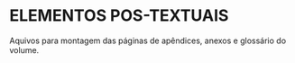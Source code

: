 # ELEMENTOS POS-TEXTUAIS
Aquivos para montagem das páginas de apêndices, anexos e glossário do volume.